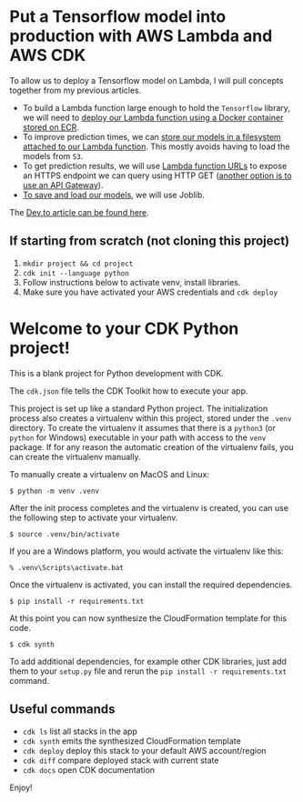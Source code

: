 # Put a Tensorflow model into production with AWS Lambda and AWS CDK

To allow us to deploy a Tensorflow model on Lambda, I will pull concepts together from my previous articles.

-   To build a Lambda function large enough to hold the `Tensorflow` library, we will need to [deploy our Lambda function using a Docker container stored on ECR](https://dev.to/wesleycheek/deploy-a-docker-built-lambda-function-with-aws-cdk-fio). 
-   To improve prediction times, we can [store our models in a filesystem attached to our Lambda function](https://dev.to/wesleycheek/lambda-function-with-persistent-file-store-using-aws-cdk-and-aws-efs-45h8). This mostly avoids having to load the models from `S3`.
-   To get prediction results, we will use [Lambda function URLs](https://dev.to/wesleycheek/aws-lambda-function-urls-with-aws-cdk-58ih) to expose an HTTPS endpoint we can query using HTTP GET ([another option is to use an API Gateway](https://dev.to/wesleycheek/deploy-an-api-fronted-lambda-function-using-aws-cdk-2nch)).
-   [To save and load our models](https://dev.to/wesleycheek/saveload-tensorflow-sklearn-pipelines-from-local-and-aws-s3-34dc), we will use Joblib.

The [Dev.to article can be found here](https://dev.to/wesleycheek/put-a-tensorflow-model-into-production-with-aws-lambda-and-aws-cdk-1jg6).

## If starting from scratch (not cloning this project)

1) `mkdir project && cd project`
2) `cdk init --language python`
3) Follow instructions below to activate venv, install libraries.
4) Make sure you have activated your AWS credentials and `cdk deploy`

# Welcome to your CDK Python project!

This is a blank project for Python development with CDK.

The `cdk.json` file tells the CDK Toolkit how to execute your app.

This project is set up like a standard Python project.  The initialization
process also creates a virtualenv within this project, stored under the `.venv`
directory.  To create the virtualenv it assumes that there is a `python3`
(or `python` for Windows) executable in your path with access to the `venv`
package. If for any reason the automatic creation of the virtualenv fails,
you can create the virtualenv manually.

To manually create a virtualenv on MacOS and Linux:

```
$ python -m venv .venv
```

After the init process completes and the virtualenv is created, you can use the following
step to activate your virtualenv.

```
$ source .venv/bin/activate
```

If you are a Windows platform, you would activate the virtualenv like this:

```
% .venv\Scripts\activate.bat
```

Once the virtualenv is activated, you can install the required dependencies.

```
$ pip install -r requirements.txt
```

At this point you can now synthesize the CloudFormation template for this code.

```
$ cdk synth
```

To add additional dependencies, for example other CDK libraries, just add
them to your `setup.py` file and rerun the `pip install -r requirements.txt`
command.

## Useful commands

 * `cdk ls`          list all stacks in the app
 * `cdk synth`       emits the synthesized CloudFormation template
 * `cdk deploy`      deploy this stack to your default AWS account/region
 * `cdk diff`        compare deployed stack with current state
 * `cdk docs`        open CDK documentation

Enjoy!
